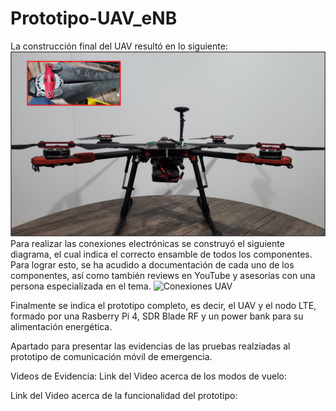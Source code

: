# Prototipo-UAV_eNB
La construcción final del UAV resultó en lo siguiente:
![UAV](https://github.com/Vichearias10/Evidencia_Pruebas-Prototipo-UAV_eNB/blob/main/UAV.png)
Para realizar las conexiones electrónicas se construyó el siguiente diagrama, el cual indica el correcto ensamble de todos los componentes. Para lograr esto, se ha acudido a documentación de cada uno de los componentes, así como también reviews en YouTube y asesorías con una persona especializada en el tema.
![Conexiones UAV]([https://github.com/Vichearias10/Evidencia_Pruebas-Prototipo-UAV_eNB/blob/main/UAV.png](https://github.com/Vichearias10/Evidencia_Pruebas-Prototipo-UAV_eNB/blob/main/Diagrama%20de%20conexiones%20UAV.png))

Finalmente se indica el prototipo completo, es decir, el UAV y el nodo LTE, formado por una Rasberry Pi 4, SDR Blade RF y un power bank para su alimentación energética.



Apartado para presentar las evidencias de las pruebas realziadas al prototipo de comunicación móvil de emergencia.

Videos de Evidencia:
Link del Video acerca de los modos de vuelo:

Link del Video acerca de la funcionalidad del prototipo:
